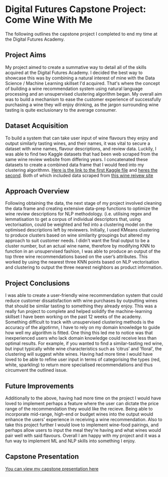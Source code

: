Digital Futures Capstone Project: Come Wine With Me
======
The following outlines the capstone project I completed to end my time at the Digital Futures Academy.

Project Aims
------
My project aimed to create a summative way to detail all of the skills acquired at the Digital Futures Academy.
I decided the best way to showcase this was by combining a natural interest of mine with the Data Science / Machine
Learning skillset I'd acquired. That's where the concept of building a wine recommendation system using natural language 
processing and an unsupervised clustering algorithm began. My overall aim was to build a mechanism to ease the 
customer experience of successfully purchasing a wine they will enjoy drinking, as the jargon surrounding
wine tasting is quite exclusionary to the average consumer.

Dataset Acquisition
------
To build a system that can take user input of wine flavours they enjoy and output similarly tasting wines,
and their names, it was vital to secure a dataset with wine names, flavour descriptions, and review data. Luckily, I 
was able to find two Kaggle datasets that had been web scraped from the same wine review website from differing years.
I concatenated these datasets to create a combined data frame that I would feed into my clustering algorithmn. [Here is
the link to the first Kaggle file](https://www.kaggle.com/code/sudhirnl7/wine-recommender/data) and [heres the second](https://www.kaggle.com/code/theolegall/what-makes-a-wine-good/data). 
Both of which included data scraped from [this wine reivew site](https://www.winemag.com/)

Approach Overview
------
Following obtaining the data, the next stage of my project involved cleaning the data frame and creating extensive
data-prep functions to optimize the wine review descriptions for NLP methodology. (i.e. utilising regex
and lemmatisation to get a corpus of individual descriptors that, using vectorisation, could be weighted and fed 
into a clustering model on the optimised descriptions left by reviewers. Initially, I used KMeans clustering to produce
clusters based on wine similarity groupings but altered my approach to suit customer needs. I didn't want the final
output to be a cluster number, but an actual wine name, therefore by modifying KNN to function in an unsupervised fashion,
I was able to produce an output of the top three wine recommendations based on the user’s attributes. This worked by using the
nearest three KNN points based on NLP vectorisation and clustering to output the three nearest neighbors as product information.

Project Conclusions
------
I was able to create a user-friendly wine recommendation system that could reduce customer dissatisfaction with wine 
purchases by outputting wines that should be similar tasting to something they already enjoy. This was a really
fun project to complete and helped solidify the machine-learning skillset I have been working on the past 12 weeks of 
the academy. Something difficult to track with unsupervised clustering methods is the accuracy of the algotirmn,
I have to rely on my domain knowledge to guide how well my algorithm is fitted. One thing this led me to notice was that
inexperienced users who lack domain knowledge could receive less than optimal results. For example, if you wanted to find
a similar-tasting red wine, but input typically white wine characteristics such as ‘citrus’ and 'floral', the clustering will
suggest white wines. Having had more time I would have loved to be able to refine user input in terms of categorising the
types (red, white, sparkling) to return more specialised recommendations and thus circumvent the outlined issue.

Future Improvements
------
Additionally to the above, having had more time on the project I would have loved to implement perhaps a feature where the user
can dictate the price range of the recommendation they would like the recieve. Being able to incorporate mid-range, high-end
or budget wines into the output would enhance the users' experience in receiving a wine recommendation. Also to take this 
project further I would love to implement wine-food pairings, and perhaps allow users to input the meal they're having and
what wines would pair well with said flavours. Overall I am happy with my project and it was a fun way to implement ML and NLP
skills into something I enjoy.

Capstone Presentation
------
[You can view my capstone presentation here](https://docs.google.com/presentation/d/15IRw7o4vAPIsvgicCaZoDDI7o-1IiEhN2Sj5HdwHEj8/edit?usp=sharing)
